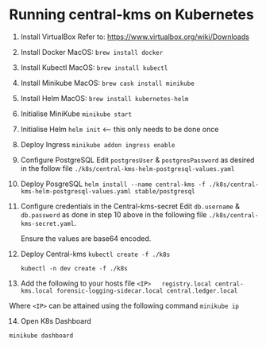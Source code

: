 # Running central-kms on Kubernetes

1. Install VirtualBox
    Refer to: https://www.virtualbox.org/wiki/Downloads

2. Install Docker
    MacOS: `brew install docker`

3. Install Kubectl
    MacOS: `brew install kubectl`

4. Install Minikube
    MacOS: `brew cask install minikube`

5. Install Helm
    MacOS: `brew install kubernetes-helm`

6. Initialise MiniKube
    `minikube start`

7. Initialise Helm
    `helm init` <-- this only needs to be done once

8. Deploy Ingress
    `minikube addon ingress enable`

9. Configure PostgreSQL
    Edit `postgresUser` & `postgresPassword` as desired in the follow file `./k8s/central-kms-helm-postgresql-values.yaml` 

10. Deploy PosgreSQL
    `helm install --name central-kms -f ./k8s/central-kms-helm-postgresql-values.yaml stable/postgresql`

11. Configure credentials in the Central-kms-secret
    Edit `db.username` & `db.password` as done in step 10 above in the following file `./k8s/central-kms-secret.yaml`. 
    
    Ensure the values are base64 encoded.

12. Deploy Central-kms
    `kubectl create -f ./k8s`

    `kubectl -n dev create -f ./k8s`

13. Add the following to your hosts file
`<IP>	registry.local central-kms.local forensic-logging-sidecar.local central.ledger.local`

Where `<IP>` can be attained using the following command `minikube ip`

14. Open K8s Dashboard

`minikube dashboard`
